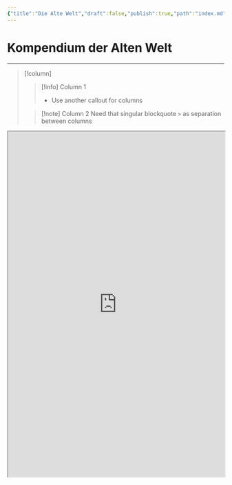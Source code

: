 ```yaml
---
{"title":"Die Alte Welt","draft":false,"publish":true,"path":"index.md","permalink":"/index/","PassFrontmatter":true}
---
```


# Kompendium der Alten Welt
---

> [!column]
>> [!info] Column 1
>> - Use another callout for columns
>
>> [!note] Column 2
>> Need that singular blockquote `>` as separation between columns



<iframe src="https://master-noiza.github.io/Old-World-Map/" width="100%" height="800px"></iframe>